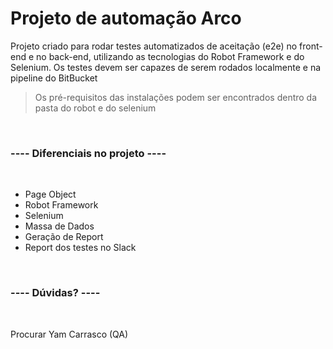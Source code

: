 # Projeto de automação Arco
Projeto criado para rodar testes automatizados de aceitação (e2e) no front-end e no back-end, utilizando as tecnologias do Robot Framework e do Selenium. Os testes devem ser capazes de serem rodados localmente e na pipeline do BitBucket

> Os pré-requisitos das instalações podem ser encontrados dentro da pasta do robot e do selenium

<br/>

### ---- Diferenciais no projeto ----
<br/>

- Page Object
- Robot Framework
- Selenium
- Massa de Dados
- Geração de Report
- Report dos testes no Slack

<br/>

### ---- Dúvidas? ----
<br/>

Procurar Yam Carrasco (QA)

<br/>